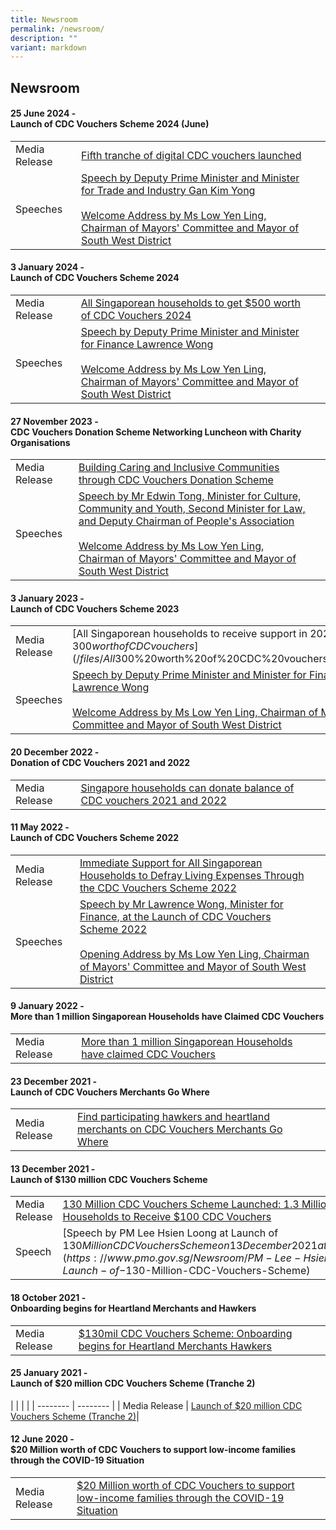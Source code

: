 ```yaml
---
title: Newsroom
permalink: /newsroom/
description: ""
variant: markdown
---
```

## Newsroom


#### 25 June 2024 - <br> Launch of CDC Vouchers Scheme 2024 (June)

| | | |
| -------- | -------- | -------- |
| Media Release     | [Fifth tranche of digital CDC vouchers launched](/files/FINAL_Media_Release_and_Quotes_for_Launch_of_CDC_Vouchers_2024_June_25June.pdf)
|  Speeches | [Speech by Deputy Prime Minister and Minister for Trade and Industry Gan Kim Yong](https://www.pmo.gov.sg/Newsroom/DPM-Gan-Kim-Yong-at-the-Launch-of-CDC-Vouchers-Scheme-2024) <br><br>  [Welcome Address by Ms Low Yen Ling, Chairman of Mayors' Committee and Mayor of South West District](/files/Checked_Mayor_Low_Speech_for_Launch_of_CDC_Vouchers_Scheme__June____25_Jun_24.pdf)|

#### 3 January 2024 - <br> Launch of CDC Vouchers Scheme 2024

| | | |
| -------- | -------- | -------- |
| Media Release     | [All Singaporean households to get $500 worth of CDC Vouchers 2024](/files/Updated_Media_Release_and_Quotes_for_Launch_of_CDC_Vouchers_2024__8_Jan_.pdf)
|  Speeches | [Speech by Deputy Prime Minister and Minister for Finance Lawrence Wong](https://www.pmo.gov.sg/Newsroom/DPM-Lawrence-Wong-at-the-Launch-of-the-CDC-Vouchers-Scheme-2024) <br><br>[Welcome Address by Ms Low Yen Ling, Chairman of Mayors' Committee and Mayor of South West District](/files/CDC_Vouchers_Scheme_2024_Launch___Mayor_Low_Speech__1_.pdf) |


#### 27 November 2023 - <br> CDC Vouchers Donation Scheme Networking Luncheon with Charity Organisations


| | | |
| -------- | -------- | -------- |
| Media Release     | [Building Caring and Inclusive Communities through CDC Vouchers Donation Scheme](/files/FINAL__Media_Release_CDCV_Donation_Scheme_2023.pdf)  | 
|  Speeches     |[Speech by Mr Edwin Tong, Minister for Culture, Community and Youth, Second Minister for Law, and Deputy Chairman of People's Association](/files/Final_Delivered_Speech_by_Min_Edwin_for_CDCV_Donation_and_Charities_Networking_Luncheon.pdf) <br><br> [Welcome Address by Ms Low Yen Ling, Chairman of Mayors' Committee and Mayor of South West District](https://www.cdc.gov.sg/files/Final_Speech_Delieverd_by_Mayor_Low_Yen_Ling___CDCV_Donation_and_Luncheon_with_Charities_27_Nov_23.pdf)    | 

#### 3 January 2023 - <br>Launch of CDC Vouchers Scheme 2023


| | | |
| -------- | -------- | -------- |
| Media Release     | [All Singaporean households to receive support in 2023  with $300 worth of CDC vouchers](/files/All%20Singaporean%20households%20to%20receive%20support%20in%202023%20%20with%20$300%20worth%20of%20CDC%20vouchers%20.pdf)   | 
|  Speeches     |[Speech by Deputy Prime Minister and Minister for Finance Lawrence Wong](https://www.pmo.gov.sg/Newsroom/DPM-Lawrence-Wong-at-the-Launch-of-CDC-Vouchers-Scheme-Jan-2023) <br><br> [Welcome Address by Ms Low Yen Ling, Chairman of Mayors' Committee and Mayor of South West District](https://www.cdc.gov.sg/files/Speech%20by%20Mayor%20Low%20Yen%20Ling%20at%20the%20Launch%20of%20CDC%20Vouchers%20Scheme%202023_3%20Jan%20(002).pdf)    | 

#### 20 December 2022 - <br> Donation of CDC Vouchers 2021 and 2022

| | | |
| -------- | -------- | -------- |
| Media Release     | [Singapore households can donate balance of CDC vouchers 2021 and 2022](https://www.cdc.gov.sg/files/Final%20Media%20Release%20-%20Donation%20of%20CDC%20Vouchers%202021%20and%202022%20(002).pdf)  | 


#### 11 May 2022 - <br>Launch of CDC Vouchers Scheme 2022


| | | |
| -------- | -------- | -------- |
| Media Release     | [Immediate Support for All Singaporean Households to Defray Living Expenses Through the CDC Vouchers Scheme 2022](https://www.cdc.gov.sg/files/Press%20Releases/Immediate%20Support%20for%20All%20Singaporean%20Households%20Through%20the%20CDCVS%202022.pdf)     | 
|  Speeches     |[Speech by Mr Lawrence Wong, Minister for Finance, at the Launch of CDC Vouchers Scheme 2022](https://www.mof.gov.sg/news-publications/speeches/speech-by-mr-lawrence-wong-minister-for-finance-at-the-launch-of-the-cdc-vouchers-scheme-2022-on-wednesday-11-may-2022-at-tampines-west-community-club) <br><br> [Opening Address by Ms Low Yen Ling, Chairman of Mayors' Committee and Mayor of South West District](https://www.cdc.gov.sg/files/delivered-speech-by-chairman-mayor-low-yen-ling-at-launch-of-cdc-vouchers-scheme-2022%20(1).pdf)      | 




#### 9 January 2022 - <br>More than 1 million Singaporean Households have Claimed CDC Vouchers


|  |  |  |
| -------- | -------- | -------- |
| Media Release     | [More than 1 million Singaporean Households have claimed CDC Vouchers](https://www.cdc.gov.sg/files/Press%20Releases/More%20than%201%20million%20Singaporean%20Households%20have%20claimed%20CDC%20Vouchers.pdf)   | 

#### 23 December 2021 - <br>Launch of CDC Vouchers Merchants Go Where 

|  |  |  |
| -------- | -------- | -------- |
| Media Release     | [Find participating hawkers and heartland merchants on CDC Vouchers Merchants Go Where](/files/Media%20Release_CDC%20Vouchers%20Merchants%20Gowhere_%2023%20Dec%202021.pdf)


#### 13 December 2021 - <br>Launch of $130 million CDC Vouchers Scheme


|  |  |  |
| -------- | -------- | -------- |
| Media Release     | [130 Million CDC Vouchers Scheme Launched: 1.3 Million Singaporean Households to Receive $100 CDC Vouchers](https://www.cdc.gov.sg/files/Press%20Releases/130-million-cdc-vouchers-scheme-launched.pdf)
| Speech    | [Speech by PM Lee Hsien Loong at Launch of $130 Million CDC Vouchers Scheme on 13 December 2021 at Jurong Spring CC](https://www.pmo.gov.sg/Newsroom/PM-Lee-Hsien-Loong-at-Launch-of-$130-Million-CDC-Vouchers-Scheme) | 



#### 18 October 2021 - <br>Onboarding begins for Heartland Merchants and Hawkers



|  |  |  |
| -------- | -------- | -------- |
| Media Release     | [$130mil CDC Vouchers Scheme: Onboarding begins for Heartland Merchants Hawkers](https://www.cdc.gov.sg/files/Press%20Releases/final-media-release---onboarding-begins-for-heartland-merchants-hawkers.pdf)    | 


#### 25 January 2021 - <br>Launch of $20 million CDC Vouchers Scheme (Tranche 2)

| |  | |
| -------- | -------- | 
| Media Release     |  [Launch of $20 million CDC Vouchers Scheme (Tranche 2)](https://www.cdc.gov.sg/files/Press%20Releases/media-release-for-cdc-vouchers-scheme-tranche2.pdf)| 


#### 12 June 2020 - <br>$20 Million worth of CDC Vouchers to support low-income families through the COVID-19 Situation



|  |  |  |
| -------- | -------- | -------- |
| Media Release     | [$20 Million worth of CDC Vouchers to support low-income families through the COVID-19 Situation](https://www.cdc.gov.sg/files/Press%20Releases/final-media-release---launch-of-cdc-vouchers-scheme%20(1).pdf)    |
